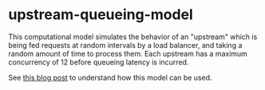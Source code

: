 # upstream-queueing-model

This computational model simulates the behavior of an "upstream" which is being fed requests at
random intervals by a load balancer, and taking a random amount of time to process them. Each
upstream has a maximum concurrency of 12 before queueing latency is incurred.

See [this blog
post](https://blog.danslimmon.com/2022/12/19/round-robin-load-balancing-latency-and-queues/) to
understand how this model can be used.
